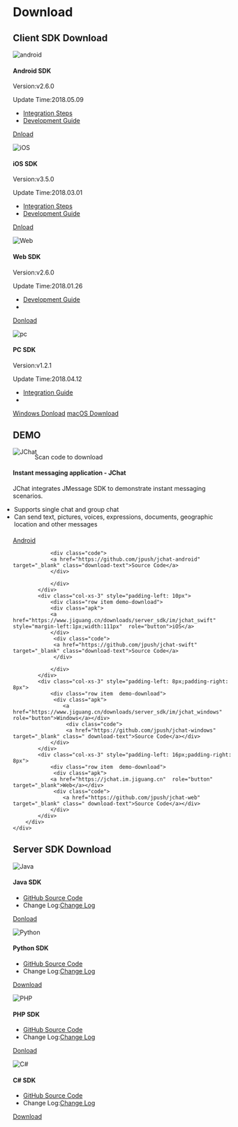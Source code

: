 # Download

## Client SDK Download

<div class="row client downloads">
    <div class="col-md-6">
        <div class="thumbnail">
            <img src="../image/resource_android.png" alt="android">
            <div class="caption">
                <h4>Android SDK</h4>
                <p>Version:v2.6.0</p>
                <p>Update Time:2018.05.09</p>
                <ul>
                    <li><a href="../client/jmessage_android_guide">Integration Steps</a></li>
                    <li><a href="../client/im_sdk_android/">Development Guide</a></li>
                </ul>
                <p><a href="https://www.jiguang.cn/downloads/sdk/im_android/" class="btn btn-default" role="button">Dnload</a></p>
            </div>
        </div>
    </div>
    <div class="col-md-6">
        <div class="thumbnail">
            <img src="../image/resource_ios.png" alt="iOS">
            <div class="caption">
                <h4>iOS SDK</h4>
                <p>Version:v3.5.0</p>
                <p>Update Time:2018.03.01</p>
                <ul>
                    <li><a href="../client/jmessage_ios_guide/">Integration Steps</a></li>
                    <li><a href="../client/im_sdk_ios/">Development Guide</a></li>
                </ul>
                <p><a href="https://www.jiguang.cn/downloads/sdk/im_ios/" class="btn btn-default" role="button">Dnload</a></p>
            </div>
        </div>
    </div>
</div>
<div class="row client downloads">
    <div class="col-md-6">
        <div class="thumbnail">
            <img src="../image/resource_js.png" alt="Web">
            <div class="caption">
                <h4>Web SDK</h4>
                <p>Version:v2.6.0</p>
                <p>Update Time:2018.01.26</p>
                <ul>
                    <li><a href="../client/im_sdk_js_v2/">Development Guide</a></li>
                    <li class="li-clear"></li>
                </ul>
                <p><a href="https://www.jiguang.cn/downloads/sdk/im_js/" class="btn btn-default" role="button">Donload</a></p>
            </div>
        </div>
    </div>
    <div class="col-md-6">
        <div class="thumbnail">
            <img src="../image/pc.png" alt="pc">
            <div class="caption">
                <h4>PC SDK</h4>
                <p>Version:v1.2.1</p>
                <p>Update Time:2018.04.12</p>
                <ul>
                    <li><a href="../client/im_sdk_win/">Integration Guide</a></li>
                    <li class="li-clear"></li>
                </ul>
                <p><a href="https://www.jiguang.cn/downloads/sdk/im_win" class="btn btn-default" role="button">Windows Donload</a>
				<a href="https://www.jiguang.cn/downloads/sdk/im_mac" class="btn btn-default" role="button">macOS Download</a></p>
            </div>
        </div>
    </div>
</div>


## DEMO

<div class="row server downloads j-chat-demo" style="margin: 0">
    <div class="box">
        <div class="col-md-3 item">
            <img src="../image/jchat.png" alt="JChat" style="margin-bottom: 0; border:none;margin-top: -1px;">
            <p style="margin-left: 50px; margin-top: -5px;">Scan code to download</p>
        </div>
    </div>
    <div class="col-md-8">
        <h4>Instant messaging application - JChat</h4>
        <p>JChat integrates JMessage SDK to demonstrate instant messaging scenarios.</p>
        <ul style="margin-left:-21px; margin-bottom: 20px;">
            <li>Supports single chat and group chat</li>
            <li>Can send text, pictures, voices, expressions, documents, geographic location and other messages</li>
        </ul>
        <div class="row box">
            <div class="col-xs-3">
                <div class="row item demo-download">
                    <div class="apk">
                        <a href="https://www.jiguang.cn/downloads/server_sdk/im/jchat_android"  role="button">Android</a>
                     </div>

                <div class="code">
                <a href="https://github.com/jpush/jchat-android" target="_blank" class="download-text">Source Code</a>
                </div>

                </div>
            </div>
            <div class="col-xs-3" style="padding-left: 10px">
                <div class="row item demo-download">
                <div class="apk">
                <a href="https://www.jiguang.cn/downloads/server_sdk/im/jchat_swift" style="margin-left:1px;width:111px"  role="button">iOS</a>
                </div>
                 <div class="code">
                 <a href="https://github.com/jpush/jchat-swift" target="_blank" class="download-text">Source Code</a>
                 </div>

                </div>
            </div>
            <div class="col-xs-3" style="padding-left: 8px;padding-right: 8px">
                <div class="row item  demo-download">
                 <div class="apk">
                    <a href="https://www.jiguang.cn/downloads/server_sdk/im/jchat_windows" role="button">Windows</a></div>
                     <div class="code">
                     <a href="https://github.com/jpush/jchat-windows" target="_blank" class=" download-text">Source Code</a></div>
                </div>
            </div>
            <div class="col-xs-3" style="padding-left: 16px;padding-right: 8px">
                <div class="row item  demo-download">
                 <div class="apk">
                <a href="https://jchat.im.jiguang.cn"  role="button" target="_blank">Web</a></div>
                 <div class="code">
                    <a href="https://github.com/jpush/jchat-web" target="_blank" class=" download-text">Source Code</a></div>
                </div>
            </div>
        </div>
    </div>
</div>


## Server SDK Download

<div class="row server downloads">
    <div class="col-md-6">
        <div class="thumbnail">
            <img src="../image/resource_sdk_java.png" alt="Java">
            <div class="caption">
                <h4>Java SDK</h4>
                <ul>
                    <li><a href="https://github.com/jpush/jmessage-api-java-client" target="_blank">GitHub Source Code</a></li>
                    <li>Change Log:<a href="https://github.com/jpush/jmessage-api-java-client/releases" target="_blank">Change Log</a></li>
                </ul>
                <p><a href="https://www.jiguang.cn/downloads/server_sdk/im/java" class="btn btn-default" role="button">Donload</a></p>
            </div>
        </div>
    </div>
    <div class="col-md-6">
        <div class="thumbnail">
            <img src="../image/resource_sdk_python.png" alt="Python">
            <div class="caption">
                <h4>Python SDK</h4>
                <ul>
                    <li><a href="https://github.com/jpush/jmessage-api-python-client" target="_blank">GitHub Source Code</a></li>
                    <li>Change Log:<a href="https://github.com/jpush/jmessage-api-python-client/releases" target="_blank">Change Log</a></li>
                </ul>
                <p><a href="https://github.com/jpush/jmessage-api-python-client/archive/master.zip" class="btn btn-default" role="button">Download</a></p>
            </div>
        </div>
    </div>
</div>
<div class="row server downloads">
    <div class="col-md-6">
        <div class="thumbnail">
            <img src="../image/resource_sdk_php.png" alt="PHP">
            <div class="caption">
                <h4>PHP SDK</h4>
                <ul>
                    <li><a href="https://github.com/jpush/jmessage-api-php-client" target="_blank">GitHub Source Code</a></li>
                    <li>Change Log:<a href="https://github.com/jpush/jmessage-api-php-client/releases" target="_blank">Change Log</a></li>
                </ul>
                <p><a href="https://github.com/jpush/jmessage-api-php-client/archive/master.zip" class="btn btn-default" role="button">Donload</a></p>
            </div>
        </div>
    </div>
    <div class="col-md-6">
        <div class="thumbnail">
            <img src="../image/resource_sdk_csharp.png" alt="C#">
            <div class="caption">
                <h4>C# SDK</h4>
                <ul>
                    <li><a href="https://github.com/jpush/jmessage-api-csharp-client" target="_blank">GitHub Source Code</a></li>
                    <li>Change Log:<a href="https://github.com/jpush/jmessage-api-csharp-client/releases" target="_blank">Change Log</a></li>
                </ul>
                <p><a href="https://github.com/jpush/jmessage-api-csharp-client/archive/master.zip" class="btn btn-default" role="button">Download</a></p>
            </div>
        </div>
    </div>
</div>

